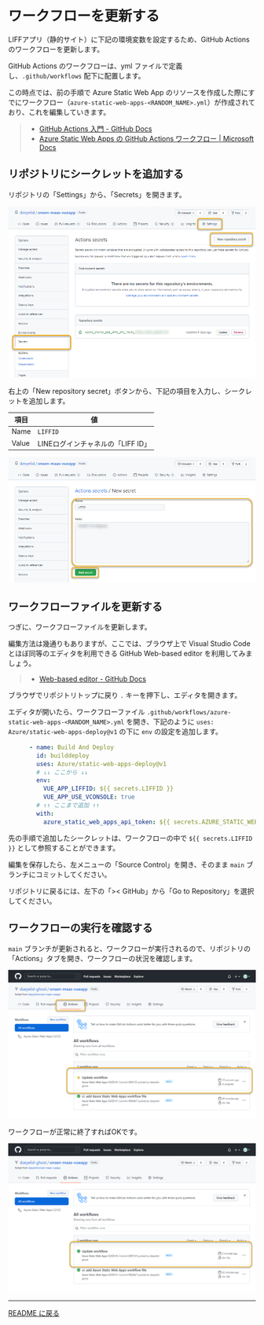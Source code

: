 # ワークフローを更新する

LIFFアプリ（静的サイト）に下記の環境変数を設定するため、GitHub Actions のワークフローを更新します。

GitHub Actions のワークフローは、yml ファイルで定義し、`.github/workflows` 配下に配置します。

この時点では、前の手順で Azure Static Web App のリソースを作成した際にすでにワークフロー（`azure-static-web-apps-<RANDOM_NAME>.yml`）が作成されており、これを編集していきます。

> - [GitHub Actions 入門 - GitHub Docs](https://docs.github.com/ja/actions/learn-github-actions/introduction-to-github-actions)
> - [Azure Static Web Apps の GitHub Actions ワークフロー | Microsoft Docs](https://docs.microsoft.com/ja-jp/azure/static-web-apps/github-actions-workflow)

## リポジトリにシークレットを追加する

リポジトリの「Settings」から、「Secrets」を開きます。

![リポジトリの「Settings」から「Secrets」を開く](./images/github_settings-secrets.png)

右上の「New repository secret」ボタンから、下記の項目を入力し、シークレットを追加します。

| 項目 | 値 |
|----|----|
| Name | `LIFFID` |
| Value | LINEログインチャネルの「LIFF ID」 |

![リポジトリシークレットを追加する](./images/github_add-new-repository-secret.png)

## ワークフローファイルを更新する

つぎに、ワークフローファイルを更新します。

編集方法は幾通りもありますが、ここでは、ブラウザ上で Visual Studio Code とほぼ同等のエディタを利用できる GitHub Web-based editor を利用してみましょう。

> - [Web-based editor - GitHub Docs](https://docs.github.com/ja/codespaces/developing-in-codespaces/web-based-editor)

ブラウザでリポジトリトップに戻り `.` キーを押下し、エディタを開きます。

エディタが開いたら、ワークフローファイル `.github/workflows/azure-static-web-apps-<RANDOM_NAME>.yml` を開き、下記のように `uses: Azure/static-web-apps-deploy@v1` の下に `env` の設定を追加します。

```yml
      - name: Build And Deploy
        id: builddeploy
        uses: Azure/static-web-apps-deploy@v1
        # ↓↓ ここから ↓↓
        env:
          VUE_APP_LIFFID: ${{ secrets.LIFFID }}
          VUE_APP_USE_VCONSOLE: true
        # ↑↑ ここまで追加 ↑↑
        with:
          azure_static_web_apps_api_token: ${{ secrets.AZURE_STATIC_WEB_APPS_API_TOKEN_<RANDOM_NAME> }}
```

先の手順で追加したシークレットは、ワークフローの中で `${{ secrets.LIFFID }}` として参照することができます。

編集を保存したら、左メニューの「Source Control」を開き、そのまま `main` ブランチにコミットしてください。

リポジトリに戻るには、左下の「>< GitHub」から「Go to Repository」を選択してください。

## ワークフローの実行を確認する

`main` ブランチが更新されると、ワークフローが実行されるので、リポジトリの「Actions」タブを開き、ワークフローの状況を確認します。

![実行中のワークフローを確認する](./images/github_running-workflow.png)

ワークフローが正常に終了すればOKです。

![ワークフローの実行が正常に完了した](./images/github_completed-workflow.png)

----

[README に戻る](./#4-ワークフローを更新する)

